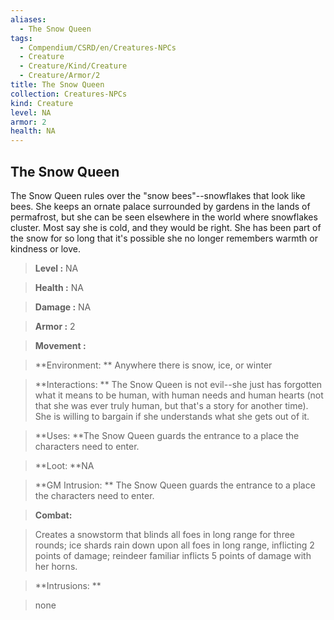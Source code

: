 ```yaml
---
aliases:
  - The Snow Queen
tags:
  - Compendium/CSRD/en/Creatures-NPCs
  - Creature
  - Creature/Kind/Creature
  - Creature/Armor/2
title: The Snow Queen
collection: Creatures-NPCs
kind: Creature
level: NA
armor: 2
health: NA
---
```

## The Snow Queen  
  
The Snow Queen rules over the "snow bees"--snowflakes that look like bees. She keeps an ornate palace surrounded by gardens in the lands of permafrost, but she can be seen elsewhere in the world where snowflakes cluster. Most say she is cold, and they would be right. She has been part of the snow for so long that it's possible she no longer remembers warmth or kindness or love.  
  

  
  
  
> **Level :** NA  
  
> **Health :** NA  
  
> **Damage :** NA  
  
> **Armor :** 2  
  
> **Movement :**   
  
> **Environment: ** Anywhere there is snow, ice, or winter  
  
> **Interactions: ** The Snow Queen is not evil--she just has forgotten what it means to be human, with human needs and human hearts (not that she was ever truly human, but that's a story for another time). She is willing to bargain if she understands what she gets out of it.  
  
> **Uses: **The Snow Queen guards the entrance to a place the characters need to enter.  
  
> **Loot: **NA  
  
> **GM Intrusion: ** The Snow Queen guards the entrance to a place the characters need to enter.  
  

  
> **Combat:** 
  
> Creates a snowstorm that blinds all foes in long range for three rounds; ice shards rain down upon all foes in long range, inflicting 2 points of damage; reindeer familiar inflicts 5 points of damage with her horns.  
  
  
  

  
> **Intrusions: ** 
  
> none  
  
